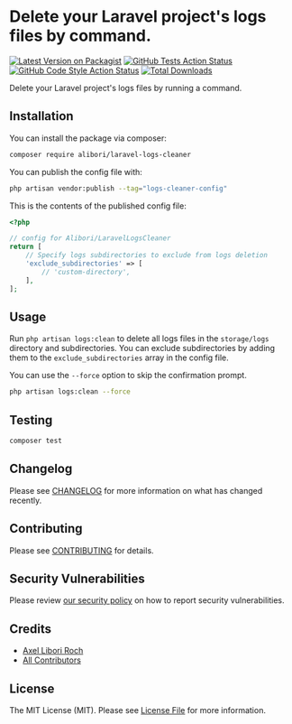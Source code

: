 # Delete your Laravel project's logs files by command.

[![Latest Version on Packagist](https://img.shields.io/packagist/v/alibori/laravel-logs-cleaner.svg?style=flat-square)](https://packagist.org/packages/alibori/laravel-logs-cleaner)
[![GitHub Tests Action Status](https://img.shields.io/github/actions/workflow/status/alibori/laravel-logs-cleaner/run-tests.yml?branch=main&label=tests&style=flat-square)](https://github.com/alibori/laravel-logs-cleaner/actions?query=workflow%3Arun-tests+branch%3Amain)
[![GitHub Code Style Action Status](https://img.shields.io/github/actions/workflow/status/alibori/laravel-logs-cleaner/fix-php-code-style-issues.yml?branch=main&label=code%20style&style=flat-square)](https://github.com/alibori/laravel-logs-cleaner/actions?query=workflow%3A"Fix+PHP+code+style+issues"+branch%3Amain)
[![Total Downloads](https://img.shields.io/packagist/dt/alibori/laravel-logs-cleaner.svg?style=flat-square)](https://packagist.org/packages/alibori/laravel-logs-cleaner)

Delete your Laravel project's logs files by running a command.

## Installation

You can install the package via composer:

```bash
composer require alibori/laravel-logs-cleaner
```

You can publish the config file with:

```bash
php artisan vendor:publish --tag="logs-cleaner-config"
```

This is the contents of the published config file:

```php
<?php

// config for Alibori/LaravelLogsCleaner
return [
    // Specify logs subdirectories to exclude from logs deletion
    'exclude_subdirectories' => [
        // 'custom-directory',
    ],
];
```

## Usage

Run `php artisan logs:clean` to delete all logs files in the `storage/logs` directory and subdirectories. You can exclude subdirectories by adding them to the `exclude_subdirectories` array in the config file.

You can use the `--force` option to skip the confirmation prompt.

```bash
php artisan logs:clean --force
```

## Testing

```bash
composer test
```

## Changelog

Please see [CHANGELOG](CHANGELOG.md) for more information on what has changed recently.

## Contributing

Please see [CONTRIBUTING](CONTRIBUTING.md) for details.

## Security Vulnerabilities

Please review [our security policy](../../security/policy) on how to report security vulnerabilities.

## Credits

- [Axel Libori Roch](https://github.com/alibori)
- [All Contributors](../../contributors)

## License

The MIT License (MIT). Please see [License File](LICENSE.md) for more information.
